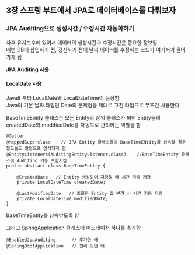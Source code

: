 ## 3장 스프링 부트에서 JPA로 데이터베이스를 다뤄보자


### JPA Auditing으로 생성시간 / 수정시간 자동화하기


차후 유지보수에 있어서 데이터의 생성시간과 수정시간은 중요한 정보임\
매번 DB에 삽입하기 전, 갱신하기 전에 날짜 데이터를 수정하는 코드가 여기저기 들어가게 됨

**JPA Auditing 사용**

#### LocalDate 사용

Java8 부터 LocalDate와 LocalDateTime이 등장함\
Java의 기본 날짜 타입인 Date의 문제점을 제대로 고친 타입으로 무조건 사용한다


BaseTimeEntity 클래스는 모든 Entity의 상위 클래스가 되어 Entity들의 createdDate와 modifiedDate를 자동으로 관리하는 역할을 함

    @Getter
    @MappedSuperclass    // JPA Entity 클래스들이 BaseTimeENtity를 상속할 경우 필드들도 칼럼으로 인식되게 함
    @EntityListeners(AuditingEntityListener.class)    //BaseTimeEntity 클래스에 Auditing 기능 포함시킴
    public abstract class BaseTimeEntity {

        @CreatedDate   // Entity 생성되어 저장될 때 시간 자동 저장
        private LocalDateTime createdDate;

        @LastModifiedDate   // 조회한 Entity 값 변경 시 시간 자동 저장
        private LocalDateTime modifiedDate;
    }

BaseTimeEntity를 상속받도록 함

그리고 SpringApplication 클래스에 어노테이션 하나를 추가함

    @EnabledJpaAuditing      // 추가한 애
    @SpringBootApplication   // 원래 있던 애
